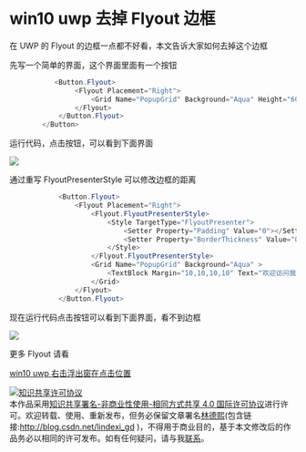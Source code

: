 # win10 uwp 去掉 Flyout 边框

在 UWP 的 Flyout 的边框一点都不好看，本文告诉大家如何去掉这个边框

<!--more-->
<!-- CreateTime:2020/3/5 9:26:17 -->

<!-- csdn -->

先写一个简单的界面，这个界面里面有一个按钮

```csharp
           <Button.Flyout>
                <Flyout Placement="Right">
                    <Grid Name="PopupGrid" Background="Aqua" Height="600" Width="200"/>
                </Flyout>
            </Button.Flyout>
        </Button>
```

运行代码，点击按钮，可以看到下面界面

<!-- ![](image/win10 uwp 去掉 Flyout 边框/win10 uwp 去掉 Flyout 边框0.png) -->

![](http://image.acmx.xyz/lindexi%2F2019227174512312)

通过重写 FlyoutPresenterStyle 可以修改边框的距离

```csharp
            <Button.Flyout>
                <Flyout Placement="Right">
                    <Flyout.FlyoutPresenterStyle>
                        <Style TargetType="FlyoutPresenter">
                            <Setter Property="Padding" Value="0"></Setter>
                            <Setter Property="BorderThickness" Value="0"></Setter>
                        </Style>
                    </Flyout.FlyoutPresenterStyle>
                    <Grid Name="PopupGrid" Background="Aqua" >
                        <TextBlock Margin="10,10,10,10" Text="欢迎访问我博客 https://blog.lindexi.com 里面有大量 UWP 博客"></TextBlock>
                    </Grid>
                </Flyout>
            </Button.Flyout>
```

现在运行代码点击按钮可以看到下面界面，看不到边框

<!-- ![](image/win10 uwp 去掉 Flyout 边框/win10 uwp 去掉 Flyout 边框1.png) -->

![](http://image.acmx.xyz/lindexi%2F2019227174643670)

更多 Flyout 请看

[win10 uwp 右击浮出窗在点击位置](https://blog.lindexi.com/post/win10-uwp-%E5%8F%B3%E5%87%BB%E6%B5%AE%E5%87%BA%E7%AA%97%E5%9C%A8%E7%82%B9%E5%87%BB%E4%BD%8D%E7%BD%AE.html )

<a rel="license" href="http://creativecommons.org/licenses/by-nc-sa/4.0/"><img alt="知识共享许可协议" style="border-width:0" src="https://licensebuttons.net/l/by-nc-sa/4.0/88x31.png" /></a><br />本作品采用<a rel="license" href="http://creativecommons.org/licenses/by-nc-sa/4.0/">知识共享署名-非商业性使用-相同方式共享 4.0 国际许可协议</a>进行许可。欢迎转载、使用、重新发布，但务必保留文章署名[林德熙](http://blog.csdn.net/lindexi_gd)(包含链接:http://blog.csdn.net/lindexi_gd )，不得用于商业目的，基于本文修改后的作品务必以相同的许可发布。如有任何疑问，请与我[联系](mailto:lindexi_gd@163.com)。
